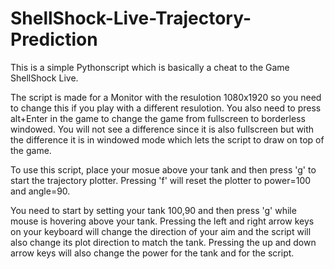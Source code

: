# ShellShock-Live-Trajectory-Prediction
This is a simple Pythonscript which is basically a cheat to the Game ShellShock Live.

The script is made for a Monitor with the resulotion 1080x1920 so you need to change this if you play with a different resulotion.
You also need to press alt+Enter in the game to change the game from fullscreen to borderless windowed.
You will not see a difference since it is also fullscreen but with the difference it is in windowed mode which lets the script to draw on top of the game.

To use this script, place your mosue above your tank and then press 'g' to start the trajectory plotter.
Pressing 'f' will reset the plotter to power=100 and angle=90.

You need to start by setting your tank 100,90 and then press 'g' while mouse is hovering above your tank.
Pressing the left and right arrow keys on your keyboard will change the direction of your aim and the script will also change its plot direction to match the tank.
Pressing the up and down arrow keys will also change the power for the tank and for the script.
